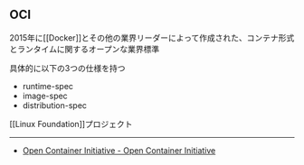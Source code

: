 ## OCI

2015年に[[Docker]]とその他の業界リーダーによって作成された、コンテナ形式とランタイムに関するオープンな業界標準

具体的に以下の3つの仕様を持つ
- runtime-spec
- image-spec
- distribution-spec

[[Linux Foundation]]プロジェクト

---

- [Open Container Initiative - Open Container Initiative](https://opencontainers.org/)